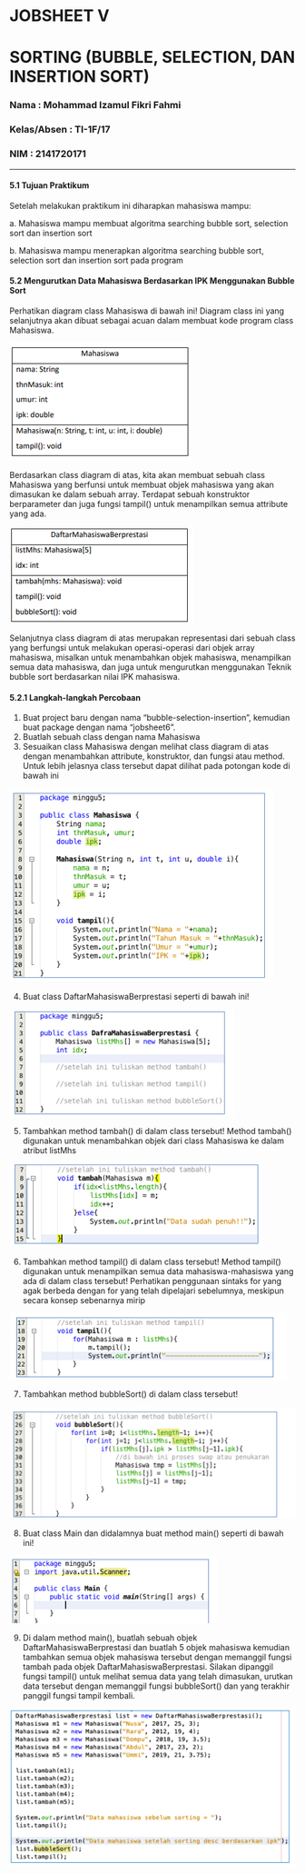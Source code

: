 # JOBSHEET V
# SORTING (BUBBLE, SELECTION, DAN INSERTION SORT)
### Nama : Mohammad Izamul Fikri Fahmi
### Kelas/Absen : TI-1F/17
### NIM : 2141720171
<hr>

#### 5.1 Tujuan Praktikum
Setelah melakukan praktikum ini diharapkan mahasiswa mampu:

a. Mahasiswa mampu membuat algoritma searching bubble sort, selection sort dan
insertion sort

b. Mahasiswa mampu menerapkan algoritma searching bubble sort, selection sort
dan insertion sort pada program

#### 5.2 Mengurutkan Data Mahasiswa Berdasarkan IPK Menggunakan Bubble Sort
Perhatikan diagram class Mahasiswa di bawah ini! Diagram class ini yang selanjutnya
akan dibuat sebagai acuan dalam membuat kode program class Mahasiswa.

<img src="img/521.png">

Berdasarkan class diagram di atas, kita akan membuat sebuah class Mahasiswa yang
berfunsi untuk membuat objek mahasiswa yang akan dimasukan ke dalam sebuah array.
Terdapat sebuah konstruktor berparameter dan juga fungsi tampil() untuk menampilkan
semua attribute yang ada.

<img src="img/522.png">

Selanjutnya class diagram di atas merupakan representasi dari sebuah class yang
berfungsi untuk melakukan operasi-operasi dari objek array mahasiswa, misalkan untuk menambahkan objek mahasiswa, menampilkan semua data mahasiswa, dan juga untuk
mengurutkan menggunakan Teknik bubble sort berdasarkan nilai IPK mahasiswa.

#### 5.2.1 Langkah-langkah Percobaan
1. Buat project baru dengan nama “bubble-selection-insertion”, kemudian buat package
dengan nama “jobsheet6”.
2. Buatlah sebuah class dengan nama Mahasiswa
3. Sesuaikan class Mahasiswa dengan melihat class diagram di atas dengan menambahkan
attribute, konstruktor, dan fungsi atau method. Untuk lebih jelasnya class tersebut dapat
dilihat pada potongan kode di bawah ini

<img src="img/5211.png">

4. Buat class DaftarMahasiswaBerprestasi seperti di bawah ini!

<img src="img/5212.png">

5. Tambahkan method tambah() di dalam class tersebut! Method tambah() digunakan
untuk menambahkan objek dari class Mahasiswa ke dalam atribut listMhs

<img src="img/5213.png">

6. Tambahkan method tampil() di dalam class tersebut! Method tampil() digunakan untuk
menampilkan semua data mahasiswa-mahasiswa yang ada di dalam class tersebut!
Perhatikan penggunaan sintaks for yang agak berbeda dengan for yang telah dipelajari
sebelumnya, meskipun secara konsep sebenarnya mirip

<img src="img/5214.png">

7. Tambahkan method bubbleSort() di dalam class tersebut!

<img src="img/5215.png">

8. Buat class Main dan didalamnya buat method main() seperti di bawah ini!

<img src="img/5216.png">

9. Di dalam method main(), buatlah sebuah objek DaftarMahasiswaBerprestasi dan
buatlah 5 objek mahasiswa kemudian tambahkan semua objek mahasiswa tersebut
dengan memanggil fungsi tambah pada objek DaftarMahasiswaBerprestasi. Silakan
dipanggil fungsi tampil() untuk melihat semua data yang telah dimasukan, urutkan data
tersebut dengan memanggil fungsi bubbleSort() dan yang terakhir panggil fungsi tampil
kembali.

<img src="img/5217.png">